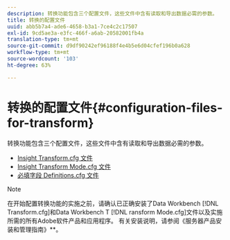 ```yaml
---
description: 转换功能包含三个配置文件，这些文件中含有读取和导出数据必需的参数。
title: 转换的配置文件
uuid: abb5b7a4-ade6-4658-b3a1-7ce4c2c17507
exl-id: 9cd5ae3a-e3fc-466f-a6ab-20582001fb4a
translation-type: tm+mt
source-git-commit: d9df90242ef96188f4e4b5e6d04cfef196b0a628
workflow-type: tm+mt
source-wordcount: '103'
ht-degree: 63%

---
```


# 转换的配置文件{#configuration-files-for-transform}

转换功能包含三个配置文件，这些文件中含有读取和导出数据必需的参数。

* [Insight Transform.cfg 文件](../../../../home/c-dataset-const-proc/c-transf-func/c-config-files-transf/t-ins-transf-file/t-ins-transf-file.md#task-857fc535ccdb4c39b763179efa4b0f13)
* [Insight Transform Mode.cfg 文件](../../../../home/c-dataset-const-proc/c-transf-func/c-config-files-transf/t-transf-mode-file.md#task-816c4723c08541898cd3449474dee3df)
* [必填字段 Definitions.cfg 文件](../../../../home/c-dataset-const-proc/c-transf-func/c-config-files-transf/c-req-field-def-file.md#concept-3697c777c09049ccac0354962e7bb64c)

>[!NOTE]
>
>在开始配置转换功能的实施之前，请确认已正确安装了Data Workbench [!DNL Transform.cfg]和Data Workbench T [!DNL ransform Mode.cfg]文件以及实施所需的所有Adobe软件产品和应用程序。 有关安装说明，请参阅《服务器产品安装和管理指南》**。
